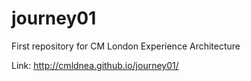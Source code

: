journey01
=========

First repository for CM London Experience Architecture

Link: http://cmldnea.github.io/journey01/
